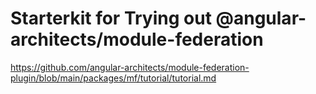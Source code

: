 # Starterkit for Trying out @angular-architects/module-federation

https://github.com/angular-architects/module-federation-plugin/blob/main/packages/mf/tutorial/tutorial.md


